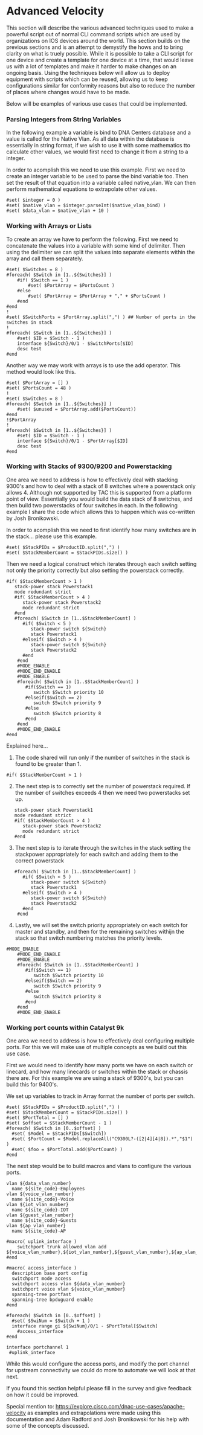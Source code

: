 # Advanced Velocity
This section will describe the various advanced techniques used to make a powerful script out of normal CLI command scripts which are used by organizations on IOS devices around the world. This section builds on the previous sections and is an attempt to demystify the hows and to bring clarity on what is truely possible. While it is possible to take a CLI script for one device and create a template for one device at a time, that would leave us with a lot of templates and make it harder to make changes on an ongoing basis. Using the techniques below will allow us to deploy equipment with scripts which can be reused, allowing us to keep configurations similar for conformity reasons but also to reduce the number of places where changes would have to be made. 

Below will be examples of various use cases that could be implemented.

### Parsing Integers from String Variables
In the following example a variable is bind to DNA Centers database and a value is called for the Native Vlan. As all data within the database is essentially in string format, if we wish to use it with some mathematics tto calculate other values, we would first need to change it from a string to a integer.

In order to acomplish this we need to use this example. First we need to create an integer variable to be used to parse the bind variable too. Then set the result of that equation into a variable called native_vlan. We can then perform mathematical equations to extrapolate other values.

```
#set( $integer = 0 )
#set( $native_vlan = $integer.parseInt($native_vlan_bind) )
#set( $data_vlan = $native_vlan + 10 )
```

### Working with Arrays or Lists
To create an array we have to perform the following. First we need to concatenate the values into a variable with some kind of delimiter. Then using the delimiter we can split the values into separate elements within the array and call them separately.

```
#set( $Switches = 8 )
#foreach( $Switch in [1..${Switches}] )
    #if( $Switch == 1 )
        #set( $PortArray = $PortsCount )
    #else
        #set( $PortArray = $PortArray + "," + $PortsCount )
    #end
#end
!
#set( $SwitchPorts = $PortArray.split(",") ) ## Number of ports in the switches in stack
!
#foreach( $Switch in [1..${Switches}] )
    #set( $ID = $Switch - 1 )
    interface ${Switch}/0/1 - $SwitchPorts[$ID]
    desc test
#end
```

Another way we may work with arrays is to use the add operator. This method would look like this.

```
#set( $PortArray = [] )
#set( $PortsCount = 48 )
!
#set( $Switches = 8 )
#foreach( $Switch in [1..${Switches}] )
    #set( $unused = $PortArray.add($PortsCount))
#end
!$PortArray
!
#foreach( $Switch in [1..${Switches}] )
    #set( $ID = $Switch - 1 )
    interface ${Switch}/0/1 - $PortArray[$ID]
    desc test
#end
```

### Working with Stacks of 9300/9200 and Powerstacking
One area we need to address is how to effectively deal with stacking 9300's and how to deal with a stack of 8 switches where a powerstack only allows 4. Although not supported by TAC this is supported from a platform point of view. Essentially you would build the data stack of 8 switches, and then build two powerstacks of four switches in each. In the following example I share the code which allows this to happen which was co-written by Josh Bronikowski. 

In order to acomplish this we need to first identify how many switches are in the stack... please use this example. 

```
#set( $StackPIDs = $ProductID.split(",") )
#set( $StackMemberCount = $StackPIDs.size() )
```
Then we need a logical construct which iterates through each switch setting not only the priority correctly but also setting the powerstack correctly.

```
#if( $StackMemberCount > 1 )
   stack-power stack Powerstack1
   mode redundant strict
   #if( $StackMemberCount > 4 )
      stack-power stack Powerstack2
      mode redundant strict
   #end
   #foreach( $Switch in [1..$StackMemberCount] )
      #if( $Switch < 5 )
         stack-power switch ${Switch}
         stack Powerstack1
      #elseif( $Switch > 4 )
         stack-power switch ${Switch}
         stack Powerstack2
      #end
    #end
    #MODE_ENABLE
    #MODE_END_ENABLE
    #MODE_ENABLE
    #foreach( $Switch in [1..$StackMemberCount] )
       #if($Switch == 1)
          switch $Switch priority 10
       #elseif($Switch == 2)
          switch $Switch priority 9
       #else
          switch $Switch priority 8
       #end 
    #end
    #MODE_END_ENABLE
#end
```
Explained here...
1. The code shared will run only if the number of switches in the stack is found to be greater than 1.

```
#if( $StackMemberCount > 1 )
```

2. The next step is to correctly set the number of powerstack required. If the number of switches exceeds 4 then we need two powerstacks set up.

```
   stack-power stack Powerstack1
   mode redundant strict
   #if( $StackMemberCount > 4 )
      stack-power stack Powerstack2
      mode redundant strict
   #end
```

3. The next step is to iterate through the switches in the stack setting the stackpower appropriately for each switch and adding them to the correct powerstack 

```
   #foreach( $Switch in [1..$StackMemberCount] )
      #if( $Switch < 5 )
         stack-power switch ${Switch}
         stack Powerstack1
      #elseif( $Switch > 4 )
         stack-power switch ${Switch}
         stack Powerstack2
      #end
    #end
```
4. Lastly, we will set the switch priority appropriately on each switch for master and standby, and then for the remaining switches withijn the stack so that switch numbering matches the priority levels.

```
#MODE_ENABLE
    #MODE_END_ENABLE
    #MODE_ENABLE
    #foreach( $Switch in [1..$StackMemberCount] )
       #if($Switch == 1)
          switch $Switch priority 10
       #elseif($Switch == 2)
          switch $Switch priority 9
       #else
          switch $Switch priority 8
       #end 
    #end
    #MODE_END_ENABLE
```

### Working port counts within Catalyst 9k
One area we need to address is how to effectively deal configuring multiple ports. For this we will make use of multiple concepts as we build out this use case.

First we would need to identify how many ports we have on each switch or linecard, and how many linecards or switches within the stack or chassis there are. For this example we are using a stack of 9300's, but you can build this for 9400's.

We set up variables to track in Array format the number of ports per switch.

```
#set( $StackPIDs = $ProductID.split(",") )
#set( $StackMemberCount = $StackPIDs.size() )
#set( $PortTotal = [] )
#set( $offset = $StackMemberCount - 1 )
#foreach( $Switch in [0..$offset] )
  #set( $Model = $StackPIDs[$Switch])
  #set( $PortCount = $Model.replaceAll("C9300L?-([2|4][4|8]).*","$1") )
  #set( $foo = $PortTotal.add($PortCount) )
#end
```

The next step would be to build macros and vlans to configure the various ports.

```
vlan ${data_vlan_number}
  name ${site_code}-Employees
vlan ${voice_vlan_number}
  name ${site_code}-Voice
vlan ${iot_vlan_number}
  name ${site_code}-IOT
vlan ${guest_vlan_number}
  name ${site_code}-Guests
vlan ${ap_vlan_number}
  name ${site_code}-AP

#macro( uplink_interface )
    switchport trunk allowed vlan add ${voice_vlan_number},${iot_vlan_number},${guest_vlan_number},${ap_vlan_number}     
#end

#macro( access_interface )
  description base port config
  switchport mode access
  switchport access vlan ${data_vlan_number}
  switchport voice vlan ${voice_vlan_number}
  spanning-tree portfast
  spanning-tree bpduguard enable
#end

#foreach( $Switch in [0..$offset] )
  #set( $SwiNum = $Switch + 1 )
  interface range gi ${SwiNum}/0/1 - $PortTotal[$Switch]
    #access_interface
#end

interface portchannel 1
 #uplink_interface
```

While this would configure the access ports, and modify the port channel for upstream connectivity we could do more to automate we will look at that next.



If you found this section helpful please fill in the survey and give feedback on how it could be improved.

Special mention to: https://explore.cisco.com/dnac-use-cases/apache-velocity as examples and extrapolations were made using this documentation and Adam Radford and Josh Bronikowski for his help with some of the concepts discussed.
